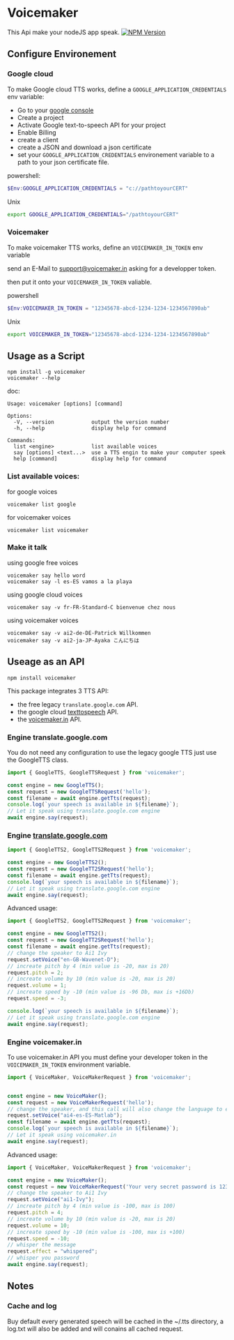 # Voicemaker

This Api make your nodeJS app speak. [![NPM Version](https://img.shields.io/npm/v/voicemaker.svg?style=api)](https://www.npmjs.org/package/voicemaker)

## Configure Environement

### Google cloud

To make Google cloud TTS works, define a `GOOGLE_APPLICATION_CREDENTIALS` env variable:

- Go to your [google console](https://console.cloud.google.com/)
- Create a project
- Activate Google text-to-speech API for your project
- Enable Billing
- create a client
- create a JSON and download a json certificate
- set your `GOOGLE_APPLICATION_CREDENTIALS` environement variable to a path to your json certificate file. 

powershell:
```powershell
$Env:GOOGLE_APPLICATION_CREDENTIALS = "c://pathtoyourCERT"
```

Unix
```bash
export GOOGLE_APPLICATION_CREDENTIALS="/pathtoyourCERT"
```

### Voicemaker

To make voicemaker TTS works, define an `VOICEMAKER_IN_TOKEN` env variable

send an E-Mail to support@voicemaker.in asking for a developper token.

then put it onto your `VOICEMAKER_IN_TOKEN` valiable.

powershell
```powershell
$Env:VOICEMAKER_IN_TOKEN = "12345678-abcd-1234-1234-1234567890ab"
```
Unix
```bash
export VOICEMAKER_IN_TOKEN="12345678-abcd-1234-1234-1234567890ab"
```

## Usage as a Script

```hash
npm install -g voicemaker
voicemaker --help
```

doc:
```hash
Usage: voicemaker [options] [command]

Options:
  -V, --version            output the version number
  -h, --help               display help for command

Commands:
  list <engine>            list available voices
  say [options] <text...>  use a TTS engin to make your computer speek
  help [command]           display help for command

```

### List available voices:

for google voices
```
voicemaker list google
```

for voicemaker voices
```
voicemaker list voicemaker
```

### Make it talk

using google free voices
```
voicemaker say hello word
voicemaker say -l es-ES vamos a la playa
```

using google cloud voices
```
voicemaker say -v fr-FR-Standard-C bienvenue chez nous
```

using voicemaker voices
```
voicemaker say -v ai2-de-DE-Patrick Willkommen
voicemaker say -v ai2-ja-JP-Ayaka こんにちは
```

## Useage as an API

```
npm install voicemaker
```

This package integrates 3 TTS API:
- the free legacy `translate.google.com` API.
- the google cloud [texttospeech](https://cloud.google.com/text-to-speech) API.
- the [voicemaker.in](https://voicemaker.in/) API.

### Engine translate.google.com

You do not need any configuration to use the legacy google TTS just use the GoogleTTS class.

```typescript
import { GoogleTTS, GoogleTTSRequest } from 'voicemaker';

const engine = new GoogleTTS();
const request = new GoogleTTSRequest('hello');
const filename = await engine.getTts(request);
console.log(`your speech is available in ${filename}`);
// Let it speak using translate.google.com engine
await engine.say(request);
```

### Engine [translate.google.com](https://cloud.google.com/)


```typescript
import { GoogleTTS2, GoogleTTS2Request } from 'voicemaker';

const engine = new GoogleTTS2();
const request = new GoogleTT2SRequest('hello');
const filename = await engine.getTts(request);
console.log(`your speech is available in ${filename}`);
// Let it speak using translate.google.com engine
await engine.say(request);
```

Advanced usage:

```typescript
import { GoogleTTS2, GoogleTTS2Request } from 'voicemaker';

const engine = new GoogleTTS2();
const request = new GoogleTT2SRequest('hello');
const filename = await engine.getTts(request);
// change the speaker to Ai1 Ivy
request.setVoice("en-GB-Wavenet-D");
// increate pitch by 4 (min value is -20, max is 20)
request.pitch = 2;
// increate volume by 10 (min value is -20, max is 20)
request.volume = 1;
// increate speed by -10 (min value is -96 Db, max is +16Db)
request.speed = -3;

console.log(`your speech is available in ${filename}`);
// Let it speak using translate.google.com engine
await engine.say(request);
```

### Engine voicemaker.in

To use voicemaker.in API you must define your developer token in the `VOICEMAKER_IN_TOKEN` environment variable.

```typescript
import { VoiceMaker, VoiceMakerRequest } from 'voicemaker';


const engine = new VoiceMaker();
const request = new VoiceMakerRequest('hello');
// change the speaker, and this call will also change the language to es-ES
request.setVoice("ai4-es-ES-Matlab");
const filename = await engine.getTts(request);
console.log(`your speech is available in ${filename}`);
// Let it speak using voicemaker.in
await engine.say(request);
```

Advanced usage:

```typescript
import { VoiceMaker, VoiceMakerRequest } from 'voicemaker';

const engine = new VoiceMaker();
const request = new VoiceMakerRequest('Your very secret password is 123456');
// change the speaker to Ai1 Ivy
request.setVoice("ai1-Ivy");
// increate pitch by 4 (min value is -100, max is 100)
request.pitch = 4;
// increate volume by 10 (min value is -20, max is 20)
request.volume = 10;
// increate speed by -10 (min value is -100, max is +100)
request.speed = -10;
// whisper the message
request.effect = "whispered";
// whisper you password
await engine.say(request);
```

## Notes

### Cache and log

Buy default every generated speech will be cached in the ~/.tts directory, a log.txt will also be added and will conains all cached request.
